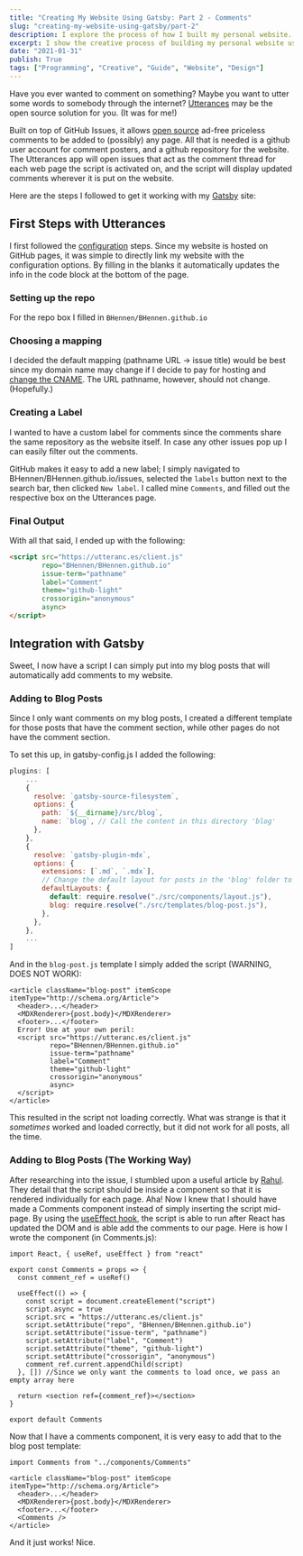 ```yaml
---
title: "Creating My Website Using Gatsby: Part 2 - Comments"
slug: "creating-my-website-using-gatsby/part-2"
description: I explore the process of how I built my personal website. I show each step in detail, covering the design process, pitfalls, tools, code, and techniques used to build the website. The second post covers how I enabled comments using Utterances with Gatsby.
excerpt: I show the creative process of building my personal website using Gatsby.
date: "2021-01-31"
publish: True
tags: ["Programming", "Creative", "Guide", "Website", "Design"]
---
```


Have you ever wanted to comment on something? Maybe you want to utter some words to somebody through the internet? [Utterances](https://github.com/utterance/utterances) may be the open source solution for you. (It was for me!)

Built on top of GitHub Issues, it allows [open source](https://github.com/utterance) ad-free priceless comments to be added to (possibly) any page. All that is needed is a github user account for comment posters, and a github repository for the website. The Utterances app will open issues that act as the comment thread for each web page the script is activated on, and the script will display updated comments wherever it is put on the website.

Here are the steps I followed to get it working with my [Gatsby](https://www.gatsbyjs.com/) site:

## First Steps with Utterances

I first followed the [configuration](https://utteranc.es/#configuration) steps. Since my website is hosted on GitHub pages, it was simple to directly link my website with the configuration options. By filling in the blanks it automatically updates the info in the code block at the bottom of the page.

### Setting up the repo

For the repo box I filled in `BHennen/BHennen.github.io`

### Choosing a mapping

I decided the default mapping (pathname URL → issue title) would be best since my domain name may change if I decide to pay for hosting and [change the CNAME](https://docs.github.com/en/github/working-with-github-pages/managing-a-custom-domain-for-your-github-pages-site). The URL pathname, however, should not change. (Hopefully.)

### Creating a Label

I wanted to have a custom label for comments since the comments share the same repository as the website itself. In case any other issues pop up I can easily filter out the comments.

GitHub makes it easy to add a new label; I simply navigated to BHennen/BHennen.github.io/issues, selected the `labels` button next to the search bar, then clicked `New label`. I called mine `Comments`, and filled out the respective box on the Utterances page.

### Final Output

With all that said, I ended up with the following:

```HTML
<script src="https://utteranc.es/client.js"
        repo="BHennen/BHennen.github.io"
        issue-term="pathname"
        label="Comment"
        theme="github-light"
        crossorigin="anonymous"
        async>
</script>
```

## Integration with Gatsby

Sweet, I now have a script I can simply put into my blog posts that will automatically add comments to my website.

### Adding to Blog Posts

Since I only want comments on my blog posts, I created a different template for those posts that have the comment section, while other pages do not have the comment section.

To set this up, in gatsby-config.js I added the following:

```Javascript
plugins: [
    ...
    {
      resolve: `gatsby-source-filesystem`,
      options: {
        path: `${__dirname}/src/blog`,
        name: `blog`, // Call the content in this directory 'blog'
      },
    },
    {
      resolve: `gatsby-plugin-mdx`,
      options: {
        extensions: [`.md`, `.mdx`],
        // Change the default layout for posts in the 'blog' folder to use the blog-post template 
        defaultLayouts: {
          default: require.resolve("./src/components/layout.js"),
          blog: require.resolve("./src/templates/blog-post.js"),
        },
      },
    },
    ...
]
```

And in the `blog-post.js` template I simply added the script (WARNING, DOES NOT WORK):

```JSX
<article className="blog-post" itemScope itemType="http://schema.org/Article">
  <header>...</header>
  <MDXRenderer>{post.body}</MDXRenderer>
  <footer>...</footer>
  Error! Use at your own peril:
  <script src="https://utteranc.es/client.js"
          repo="BHennen/BHennen.github.io"
          issue-term="pathname"
          label="Comment"
          theme="github-light"
          crossorigin="anonymous"
          async>
  </script>
</article>
```

This resulted in the script not loading correctly. What was strange is that it *sometimes* worked and loaded correctly, but it did not work for all posts, all the time. 

### Adding to Blog Posts (The Working Way)

After researching into the issue, I stumbled upon a useful article by [Rahul](https://creativcoder.dev/how-to-add-github-utterances-blog). They detail that the script should be inside a component so that it is rendered individually for each page. Aha! Now I knew that I should have made a Comments component instead of simply inserting the script mid-page. By using the [useEffect hook](https://reactjs.org/docs/hooks-effect.html), the script is able to run after React has updated the DOM and is able add the comments to our page. Here is how I wrote the component (in Comments.js):

```JSX
import React, { useRef, useEffect } from "react"

export const Comments = props => {
  const comment_ref = useRef()

  useEffect(() => {
    const script = document.createElement("script")
    script.async = true
    script.src = "https://utteranc.es/client.js"
    script.setAttribute("repo", "BHennen/BHennen.github.io")
    script.setAttribute("issue-term", "pathname")
    script.setAttribute("label", "Comment")
    script.setAttribute("theme", "github-light")
    script.setAttribute("crossorigin", "anonymous")
    comment_ref.current.appendChild(script)
  }, []) //Since we only want the comments to load once, we pass an empty array here

  return <section ref={comment_ref}></section>
}

export default Comments
```

Now that I have a comments component, it is very easy to add that to the blog post template:

```JSX
import Comments from "../components/Comments"

<article className="blog-post" itemScope itemType="http://schema.org/Article">
  <header>...</header>
  <MDXRenderer>{post.body}</MDXRenderer>
  <footer>...</footer>
  <Comments />
</article>
```

And it just works! Nice.